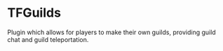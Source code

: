 # TFGuilds
Plugin which allows for players to make their own guilds, providing guild chat and guild teleportation.
